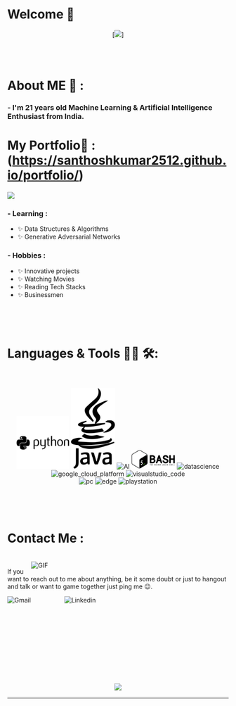 # Welcome 👋

<div align="center">
[<img src="https://user-images.githubusercontent.com/74038190/212750999-42ff8a64-dad8-4772-9648-849968543991.gif" width="500">]
</div>

</br>
</br>
</br>


# About ME 💬 :

### - I'm 21 years  old Machine Learning & Artificial Intelligence Enthusiast from India.
# My Portfolio💬 :(https://santhoshkumar2512.github.io/portfolio/)

<img src="https://user-images.githubusercontent.com/74038190/212284068-b4ee9a5c-331c-4d18-9481-53dd6b9debd5.gif" width="200" align="center">

### - Learning :
- ✨ Data Structures & Algorithms
- ✨ Generative Adversarial Networks

### - Hobbies : 
- ✨ Innovative projects 
- ✨ Watching Movies 
- ✨ Reading Tech Stacks 
- ✨ Businessmen

</br>
</br>
</br>



# Languages & Tools 👨‍💻 🛠:
</br>

<p align="center">

<!-- For more icons please follow  https://github.com/MikeCodesDotNET/ColoredBadges -->
<img src="https://github.com/Xx-Ashutosh-xX/Xx-Ashutosh-xX/blob/master/assets/icons/python.png" alt="python" width="120" hight="50">
<img src="https://github.com/Xx-Ashutosh-xX/Xx-Ashutosh-xX/blob/master/assets/icons/java.png" alt="java"  width="100" hight="50">
<img src="https://github.com/Xx-Ashutosh-xX/Xx-Ashutosh-xX/blob/master/assets/icons/ai.png" alt="AI" width="90" hight="50">
<img src="https://github.com/Xx-Ashutosh-xX/Xx-Ashutosh-xX/blob/master/assets/icons/bash.png" alt="bash" width="100" hight="50">
<img src="https://github.com/Xx-Ashutosh-xX/Xx-Ashutosh-xX/blob/master/assets/icons/datascience.png" alt="datascience" width="180" hight="50">
</br>
<img src="https://github.com/Xx-Ashutosh-xX/Xx-Ashutosh-xX/blob/master/assets/icons/google_cloud_platform.png" alt="google_cloud_platform" width="270" hight="50">
<img src="https://github.com/Xx-Ashutosh-xX/Xx-Ashutosh-xX/blob/master/assets/icons/visualstudio_code.png" alt="visualstudio_code" width="240" hight="50">
</br>
<img src="https://github.com/Xx-Ashutosh-xX/Xx-Ashutosh-xX/blob/master/assets/icons/pc.png" alt="pc" width="100" hight="50">
<img src="https://github.com/Xx-Ashutosh-xX/Xx-Ashutosh-xX/blob/master/assets/icons/edge.png" alt="edge" width="100" hight="50">
<img src="https://github.com/Xx-Ashutosh-xX/Xx-Ashutosh-xX/blob/master/assets/icons/playstation@3x.png" alt="playstation" width="150" hight="50">
</p>
</br>
</br>
</br>



# Contact Me :

<p>
 </br>


<img hight="320" width="450" align="right" alt="GIF" src="https://media4.giphy.com/media/v1.Y2lkPTc5MGI3NjExYTlvYmgzbTQ4Zzg0bDBwMm81OGFzY3B5ZGlsOGM0cWVlaWExdGloMyZlcD12MV9pbnRlcm5hbF9naWZfYnlfaWQmY3Q9Zw/3o72FhGxehNdI4Ukc8/giphy.gif">


If you want to reach out to me about anything, be it some doubt or just to hangout and talk or want to game together just ping me 😉.

<a href="mailto:santhk25122003psk@gmail.com">
 <img align="left" alt="Gmail" width="130" hight="100" src="https://github.com/Xx-Ashutosh-xX/Xx-Ashutosh-xX/blob/master/assets/icons/gmail.png" />
</a>
<a href="https://linkedin.com/in/santhosh-kumar-72a170229">
  <img align="left" alt="Linkedin" width="150" hight="100" src="https://github.com/Xx-Ashutosh-xX/Xx-Ashutosh-xX/blob/master/assets/icons/linkedin.png" />
</br>
</br>
</br>
</a>
 </p>
 

</br>
</br>
</br>
</br>
</br>
</br>
</br>



<p align="center" >  
  <a href="https://github.com/santhoshkumar2512/github-readme-stats"> 
<img  src="https://github-readme-stats.vercel.app/api?username=santhoshkumar2512&&show_icons=true&theme=radical"/>
  </a>
  </p>

*************
